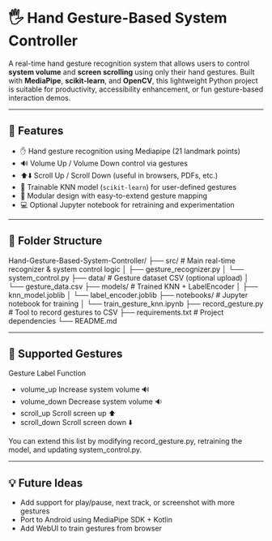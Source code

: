 # 🖐 Hand Gesture-Based System Controller

A real-time hand gesture recognition system that allows users to control **system volume** and **screen scrolling** using only their hand gestures. Built with **MediaPipe**, **scikit-learn**, and **OpenCV**, this lightweight Python project is suitable for productivity, accessibility enhancement, or fun gesture-based interaction demos.

---

## 🚀 Features

- ✋ Hand gesture recognition using Mediapipe (21 landmark points)
- 🔊 Volume Up / Volume Down control via gestures
- ⬆️⬇️ Scroll Up / Scroll Down (useful in browsers, PDFs, etc.)
- 🧠 Trainable KNN model (`scikit-learn`) for user-defined gestures
- 🎯 Modular design with easy-to-extend gesture mapping
- 💻 Optional Jupyter notebook for retraining and experimentation

---

## 📁 Folder Structure

Hand-Gesture-Based-System-Controller/
├── src/ # Main real-time recognizer & system control logic
│ ├── gesture_recognizer.py
│ └── system_control.py
├── data/ # Gesture dataset CSV (optional upload)
│ └── gesture_data.csv
├── models/ # Trained KNN + LabelEncoder
│ ├── knn_model.joblib
│ └── label_encoder.joblib
├── notebooks/ # Jupyter notebook for training
│ └── train_gesture_knn.ipynb
├── record_gesture.py # Tool to record gestures to CSV
├── requirements.txt # Project dependencies
└── README.md

---

##  🔧 Supported Gestures

Gesture Label	Function
- volume_up	Increase system volume 🔊
- volume_down	Decrease system volume 🔉
- scroll_up	Scroll screen up ⬆️
- scroll_down	Scroll screen down ⬇️

You can extend this list by modifying record_gesture.py, retraining the model, and updating system_control.py.

---

## 💡 Future Ideas

- Add support for play/pause, next track, or screenshot with more gestures
- Port to Android using MediaPipe SDK + Kotlin
- Add WebUI to train gestures from browser